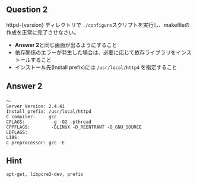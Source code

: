 ## Question 2
httpd-{version} ディレクトリで `./configure`スクリプトを実行し、makefileの作成を正常に完了させなさい。
- **Answer 2**と同じ画面が出るようにすること  
- 依存関係のエラーが発生した場合は、必要に応じて依存ライブラリをインストールすること
- インストール先(Install prefix)には `/usr/local/httpd` を指定すること

## Answer 2
```
〜
Server Version: 2.4.41
Install prefix: /usr/local/httpd
C compiler:     gcc
CFLAGS:          -g -O2 -pthread
CPPFLAGS:        -DLINUX -D_REENTRANT -D_GNU_SOURCE
LDFLAGS:
LIBS:
C preprocessor: gcc -E
```

## Hint
`apt-get, libpcre3-dev, prefix`
